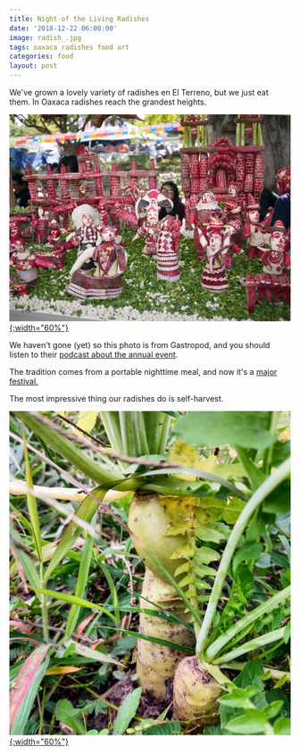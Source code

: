 ```yaml
---
title: Night of the Living Radishes
date: '2018-12-22 06:00:00'
image: radish_.jpg
tags: oaxaca radishes food art
categories: food
layout: post
---
```


We've grown a lovely variety of radishes en El Terreno, but we just eat them. In Oaxaca radishes reach the grandest heights.

[![](/images/living_radishes_.jpg){:width="60%"}](/images/living_radishes.jpg)

We haven't gone (yet) so this photo is from Gastropod, and you should listen to their [podcast about the annual event](https://gastropod.com/night-living-radishes/).

The tradition comes from a portable nighttime meal, and now it's a [major festival.](https://www.oaxaca-mio.com/fiestas/rabanos.htm)

The most impressive thing our radishes do is self-harvest.

[![](/images/radish_harvesting_.jpg){:width="60%"}](/images/radish_harvesting.jpg)